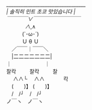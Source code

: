__________________________________<br/>
| 솔직히 민트 초코 맛있습니다 |<br/>
￣￣￣￣∨￣￣￣￣￣￣￣￣￣<br/>
    　　 ∧_,∧<br/>
　　　(`･ω･´)<br/>
　　　Ｕ θ Ｕ<br/>
　／￣￣｜￣￣＼<br/>
　|二二二二二二二|<br/>
 ｜　　　　　　 ｜<br/>
찰칵         찰칵     찰<br/>
   ∧∧└ 　∧∧        칵<br/>
  　(　　)】 (　　)】<br/>
　/　/┘　/　/┘<br/>
ノ￣ヽ　ノ￣ヽ<br/>

<!---
MainUps/MainUps is a ✨ special ✨ repository because its `README.md` (this file) appears on your GitHub profile.
You can click the Preview link to take a look at your changes.
--->
